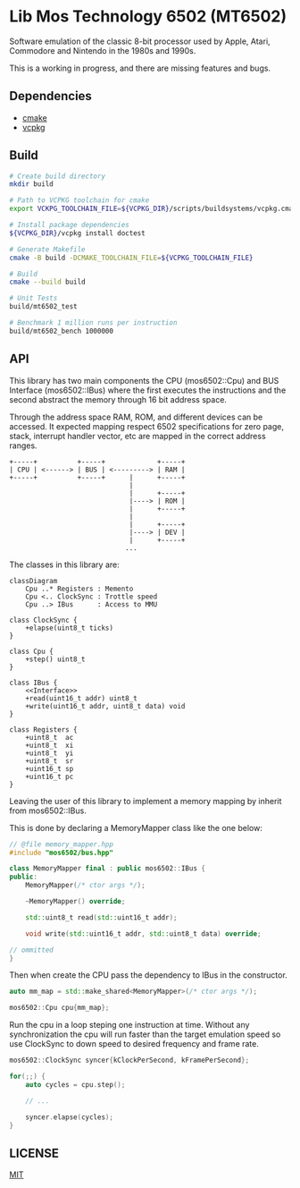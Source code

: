 # Lib Mos Technology 6502 (MT6502)

Software emulation of the classic 8-bit processor used by Apple, Atari,
Commodore and Nintendo in the 1980s and 1990s.

This is a working in progress, and there are missing features and bugs.

## Dependencies

* [cmake](https://cmake.org/)
* [vcpkg](https://vcpkg.io/en/index.html)


## Build

```bash
# Create build directory
mkdir build

# Path to VCPKG toolchain for cmake
export VCKPG_TOOLCHAIN_FILE=${VCPKG_DIR}/scripts/buildsystems/vcpkg.cmake

# Install package dependencies
${VCPKG_DIR}/vcpkg install doctest

# Generate Makefile
cmake -B build -DCMAKE_TOOLCHAIN_FILE=${VCPKG_TOOLCHAIN_FILE}

# Build
cmake --build build

# Unit Tests
build/mt6502_test

# Benchmark 1 million runs per instruction
build/mt6502_bench 1000000
```

## API

This library has two main components the CPU (mos6502::Cpu) and BUS Interface
(mos6502::IBus) where the first executes the instructions and the second
abstract the memory through 16 bit address space.

Through the address space RAM, ROM, and different devices can be accessed. It
expected mapping respect 6502 specifications for zero page, stack, interrupt
handler vector, etc are mapped in the correct address ranges.

```
+-----+          +-----+             +-----+
| CPU | <------> | BUS | <---------> | RAM |
+-----+          +-----+      |      +-----+
                              |
                              |      +-----+
                              |----> | ROM |
                              |      +-----+
                              |
                              |      +-----+
                              |----> | DEV |
                              |      +-----+
                             ...
```

The classes in this library are:

```mermaid
classDiagram
    Cpu ..* Registers : Memento
    Cpu <.. ClockSync : Trottle speed
    Cpu ..> IBus      : Access to MMU

class ClockSync {
    +elapse(uint8_t ticks)
}

class Cpu {
    +step() uint8_t
}

class IBus {
    <<Interface>>
    +read(uint16_t addr) uint8_t
    +write(uint16_t addr, uint8_t data) void
}

class Registers {
    +uint8_t  ac
    +uint8_t  xi
    +uint8_t  yi
    +uint8_t  sr
    +uint16_t sp
    +uint16_t pc
}
```

Leaving the user of this library to implement a memory mapping by inherit from mos6502::IBus.

This is done by declaring a MemoryMapper class like the one below:

```cpp
// @file memory_mapper.hpp
#include "mos6502/bus.hpp"

class MemoryMapper final : public mos6502::IBus {
public:
    MemoryMapper(/* ctor args */);

    ~MemoryMapper() override;

    std::uint8_t read(std::uint16_t addr);

    void write(std::uint16_t addr, std::uint8_t data) override;

// ommitted
}
```

Then when create the CPU pass the dependency to IBus in the constructor.


```cpp
auto mm_map = std::make_shared<MemoryMapper>(/* ctor args */);

mos6502::Cpu cpu{mm_map};
```

Run the cpu in a loop steping one instruction at time. Without any
synchronization the cpu will run faster than the target emulation
speed so use ClockSync to down speed to desired frequency and
frame rate.

```cpp
mos6502::ClockSync syncer{kClockPerSecond, kFramePerSecond};

for(;;) {
    auto cycles = cpu.step();

    // ...

    syncer.elapse(cycles);
}
```

## LICENSE

[MIT](LICENSE.md)
